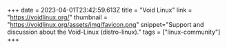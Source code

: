 +++
date = 2023-04-01T23:42:59.613Z
title = "Void Linux"
link = "https://voidlinux.org/"
thumbnail = "https://voidlinux.org/assets/img/favicon.png"
snippet="Support and discussion about the Void-Linux (distro-linux)."
tags = ["linux-community"]
+++
